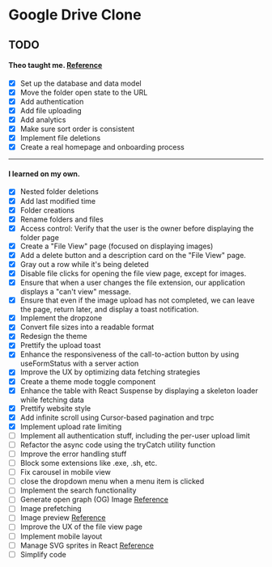 # Google Drive Clone

## TODO

#### Theo taught me. [Reference](https://www.youtube.com/watch?v=c-hKSbzooAg)

- [x] Set up the database and data model
- [x] Move the folder open state to the URL
- [x] Add authentication
- [x] Add file uploading
- [x] Add analytics
- [x] Make sure sort order is consistent
- [x] Implement file deletions
- [x] Create a real homepage and onboarding process

---

#### I learned on my own.

- [x] Nested folder deletions
- [x] Add last modified time
- [x] Folder creations
- [x] Rename folders and files
- [x] Access control: Verify that the user is the owner before displaying the folder page
- [x] Create a "File View" page (focused on displaying images)
- [x] Add a delete button and a description card on the "File View" page.
- [x] Gray out a row while it's being deleted
- [x] Disable file clicks for opening the file view page, except for images.
- [x] Ensure that when a user changes the file extension, our application displays a "can't view" message.
- [x] Ensure that even if the image upload has not completed, we can leave the page, return later, and display a toast notification.
- [x] Implement the dropzone
- [x] Convert file sizes into a readable format
- [x] Redesign the theme
- [x] Prettify the upload toast
- [x] Enhance the responsiveness of the call-to-action button by using useFormStatus with a server action
- [x] Improve the UX by optimizing data fetching strategies
- [x] Create a theme mode toggle component
- [x] Enhance the table with React Suspense by displaying a skeleton loader while fetching data
- [x] Prettify website style
- [x] Add infinite scroll using Cursor-based pagination and trpc
- [x] Implement upload rate limiting
- [ ] Implement all authentication stuff, including the per-user upload limit
- [ ] Refactor the async code using the tryCatch utility function
- [ ] Improve the error handling stuff
- [ ] Block some extensions like .exe, .sh, etc.
- [ ] Fix carousel in mobile view
- [ ] close the dropdown menu when a menu item is clicked
- [ ] Implement the search functionality
- [ ] Generate open graph (OG) Image [Reference](https://vercel.com/docs/og-image-generation)
- [ ] Image prefetching
- [ ] Image preview [Reference](https://ui.aceternity.com/components/link-preview)
- [ ] Improve the UX of the file view page
- [ ] Implement mobile layout
- [ ] Manage SVG sprites in React [Reference](https://kurtextrem.de/posts/svg-in-js)
- [ ] Simplify code
